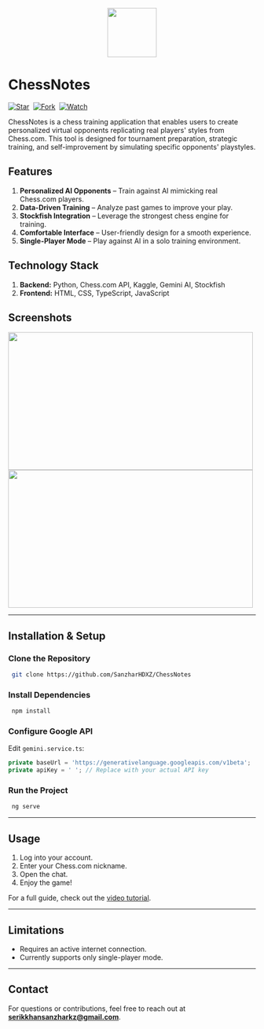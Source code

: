 <p align="center">   <img src="https://github.com/user-attachments/assets/f0e72934-53b6-4df7-8ef1-32d57fe50f21" width="100" height="100"> </p>

# ChessNotes

[![Star](https://img.shields.io/github/stars/SanzharHDXZ/ChessNotes.svg?logo=github&style=flat-square)](https://github.com/SanzharHDXZ/ChessNotes)&nbsp;
[![Fork](https://img.shields.io/github/forks/SanzharHDXZ/ChessNotes.svg?logo=github&style=flat-square)](https://github.com/SanzharHDXZ/ChessNotes)&nbsp;
[![Watch](https://img.shields.io/github/watchers/SanzharHDXZ/ChessNotes.svg?logo=github&style=flat-square)](https://github.com/SanzharHDXZ/ChessNotes)&nbsp;

ChessNotes is a chess training application that enables users to create personalized virtual opponents replicating real players' styles from Chess.com. This tool is designed for tournament preparation, strategic training, and self-improvement by simulating specific opponents' playstyles.

## Features
1. **Personalized AI Opponents** – Train against AI mimicking real Chess.com players.
2. **Data-Driven Training** – Analyze past games to improve your play.
3. **Stockfish Integration** – Leverage the strongest chess engine for training.
4. **Comfortable Interface** – User-friendly design for a smooth experience.
5. **Single-Player Mode** – Play against AI in a solo training environment.

## Technology Stack

1. **Backend:** Python, Chess.com API, Kaggle, Gemini AI, Stockfish
2. **Frontend:** HTML, CSS, TypeScript, JavaScript

## Screenshots

<img src="https://github.com/user-attachments/assets/72fe9518-de29-4486-a2b5-04bcef019f0d" width="498" height="280">
<img src="https://github.com/user-attachments/assets/6caa0dfd-e4e3-412e-a010-cf7fa4f893bb" width="498" height="280">

---

## Installation & Setup

### Clone the Repository
```sh
 git clone https://github.com/SanzharHDXZ/ChessNotes
```

### Install Dependencies
```sh
 npm install
```

### Configure Google API
Edit `gemini.service.ts`:
```typescript
private baseUrl = 'https://generativelanguage.googleapis.com/v1beta';
private apiKey = ' '; // Replace with your actual API key
```

### Run the Project
```sh
 ng serve
```

---

## Usage
1. Log into your account.
2. Enter your Chess.com nickname.
3. Open the chat.
4. Enjoy the game!

For a full guide, check out the [video tutorial](https://www.youtube.com/watch?v=-IBRAcVGVZY).

---

## Limitations
- Requires an active internet connection.
- Currently supports only single-player mode.

---

## Contact
For questions or contributions, feel free to reach out at **serikkhansanzharkz@gmail.com**.

